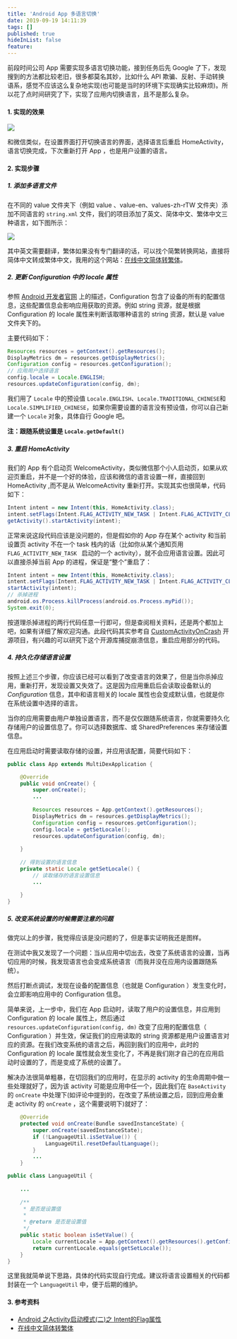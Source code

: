 ```yaml
---
title: 'Android App 多语言切换'
date: 2019-09-19 14:11:39
tags: []
published: true
hideInList: false
feature: 
---
```


前段时间公司 App 需要实现多语言切换功能，接到任务后先 Google 了下，发现搜到的方法都比较老旧，很多都莫名其妙，比如什么 API 欺骗、反射、手动转换语系，感觉不应该这么复杂地实现(也可能是当时的环境下实现确实比较麻烦)。所以花了点时间研究了下，实现了应用内切换语言，且不是那么复杂。
<!-- more -->


#### 1. 实现的效果
![](https://lc-qygvx1cc.cn-n1.lcfile.com/e210b5e3d4374be1.png)

和微信类似，在设置界面打开切换语言的界面，选择语言后重启 HomeActivity，语言切换完成，下次重新打开 App ，也是用户设置的语言。

#### 2. 实现步骤

##### 1. 添加多语言文件

在不同的 value 文件夹下（例如 value 、value-en、values-zh-rTW 文件夹）添加不同语言的 `string.xml` 文件，我们的项目添加了英文、简体中文、繁体中文三种语言，如下图所示：

![](https://lc-qygvx1cc.cn-n1.lcfile.com/50e346171231a31d.png)

其中英文需要翻译，繁体如果没有专门翻译的话，可以找个简繁转换网站，直接将简体中文转成繁体中文，我用的这个网站：[在线中文简体转繁体](http://www.vifo.com.cn/fanti/)。

##### 2. 更新 Configuration 中的 locale 属性

参照 [Android 开发者官网](http://developer.android.com/reference/android/content/res/Configuration.html) 上的描述，Configuration 包含了设备的所有的配置信息，这些配置信息会影响应用获取的资源。例如 string 资源，就是根据 Configuration 的 locale 属性来判断该取哪种语言的 string 资源，默认是 value 文件夹下的。

主要代码如下：

~~~ java
Resources resources = getContext().getResources();
DisplayMetrics dm = resources.getDisplayMetrics();
Configuration config = resources.getConfiguration();
// 应用用户选择语言
config.locale = Locale.ENGLISH;
resources.updateConfiguration(config, dm);
~~~

我们用了 `Locale` 中的预设值 `Locale.ENGLISH`、`Locale.TRADITIONAL_CHINESE`和 `Locale.SIMPLIFIED_CHINESE`，如果你需要设置的语言没有预设值，你可以自己新建一个 `Locale` 对象，具体自行 Google 吧。

**注：跟随系统设置是 `Locale.getDefault()`**

##### 3. 重启 HomeActivity 

我们的 App 有个启动页 WelcomeActivity，类似微信那个小人启动页，如果从欢迎页重启，并不是一个好的体验，应该和微信的语言设置一样，直接回到 HomeActivity ,而不是从 WelcomeActivity 重新打开。实现其实也很简单，代码如下：

~~~ java
Intent intent = new Intent(this, HomeActivity.class);
intent.setFlags(Intent.FLAG_ACTIVITY_NEW_TASK | Intent.FLAG_ACTIVITY_CLEAR_TASK);
getActivity().startActivity(intent);
~~~

正常来说这段代码应该是没问题的，但是假如你的 App 存在某个 activity 和当前设置页 activity 不在一个 task 栈内的话（比如你从某个通知页用 `FLAG_ACTIVITY_NEW_TASK ` 启动的一个 activity），就不会应用语言设置。因此可以直接杀掉当前 App 的进程，保证是“整个”重启了：

~~~ java
Intent intent = new Intent(this, HomeActivity.class);
intent.setFlags(Intent.FLAG_ACTIVITY_NEW_TASK | Intent.FLAG_ACTIVITY_CLEAR_TASK);
startActivity(intent);
// 杀掉进程
android.os.Process.killProcess(android.os.Process.myPid());
System.exit(0);
~~~

按道理杀掉进程的两行代码任意一行即可，但是查阅相关资料，还是两个都加上吧，如果有详细了解欢迎沟通。此段代码其实参考自 [CustomActivityOnCrash](https://github.com/Ereza/CustomActivityOnCrash) 开源项目，有兴趣的可以研究下这个开源库捕捉崩溃信息，重启应用部分的代码。

##### 4. 持久化存储语言设置

按照上述三个步骤，你应该已经可以看到了改变语言的效果了，但是当你杀掉应用，重新打开，发现设置又失效了。这是因为应用重启后会读取设备默认的 *Configuration* 信息，其中和语言相关的 locale 属性也会变成默认值，也就是你在系统设置中选择的语言。

当你的应用需要由用户单独设置语言，而不是仅仅跟随系统语言，你就需要持久化存储用户的设置信息了。你可以选择数据库、或 SharedPreferences 来存储设置信息。

在应用启动时需要读取存储的设置，并应用该配置，简要代码如下：

~~~ java
public class App extends MultiDexApplication {

    @Override
    public void onCreate() {
        super.onCreate();
        ...
        
        Resources resources = App.getContext().getResources();
        DisplayMetrics dm = resources.getDisplayMetrics();
        Configuration config = resources.getConfiguration();
        config.locale = getSetLocale();
        resources.updateConfiguration(config, dm);
        
    }
    
    // 得到设置的语言信息
    private static Locale getSetLocale() {
        // 读取储存的语言设置信息
        ...
    
    }
}
~~~

##### 5. 改变系统设置的时候需要注意的问题

做完以上的步骤，我觉得应该是没问题的了，但是事实证明我还是图样。

在测试中我又发现了一个问题：当从应用中切出去，改变了系统语言的设置，当再切应用的时候，我发现语言也会变成系统语言（而我并没在应用内设置跟随系统）。

然后打断点调试，发现在设备的配置信息（也就是 Configuration ）发生变化时，会立即影响应用中的 Configuration 信息。

简单来说，上一步中，我们在 App 启动时，读取了用户的设置信息，并应用到 Configuration 的 locale 属性上，然后通过 `resources.updateConfiguration(config, dm)` 改变了应用的配置信息（ Configuration ）并生效，保证我们的应用读取的 string 资源都是用户设置语言对应的资源。在我们改变系统的语言之后，再回到我们的应用中，此时的 Configuration 的 locale 属性就会发生变化了，不再是我们刚才自己的在应用启动时设置的了，而是变成了系统的设置了。 

解决办法很简单粗暴，在切回我们的应用时，在显示的 activity 的生命周期中做一些处理就好了，因为该 activity 可能是应用中任一个，因此我们在 `BaseActivity` 的 `onCreate` 中处理下(如评论中提到的，在改变了系统设置之后，回到应用会重走 activity 的 `onCreate` ，这个需要说明下)就好了：

~~~ java
    @Override
    protected void onCreate(Bundle savedInstanceState) {
        super.onCreate(savedInstanceState);
        if (!LanguageUtil.isSetValue()) {
            LanguageUtil.resetDefaultLanguage();
        }
        ...
    }
~~~

~~~ java 
public class LanguageUtil {
    
    ...
    
    /**
     * 是否是设置值
     *
     * @return 是否是设置值
     */
    public static boolean isSetValue() {
        Locale currentLocale = App.getContext().getResources().getConfiguration().locale;
        return currentLocale.equals(getSetLocale());
    }
}
~~~

这里我就简单说下思路，具体的代码实现自行完成。建议将语言设置相关的代码都封装在一个 `LanguageUtil` 中，便于后期的维护。

#### 3. 参考资料
- [Android 之Activity启动模式(二)之 Intent的Flag属性](http://wangkuiwu.github.io/2014/06/26/IntentFlag/)
- [在线中文简体转繁体](http://www.vifo.com.cn/fanti/)